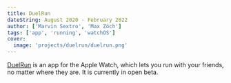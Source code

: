 ```yaml
---
title: DuelRun
dateString: August 2020 - February 2022
author: ['Marvin Sextro', 'Max Zöch']
tags: ['app', 'running', 'watchOS']
cover:
  image: 'projects/duelrun/duelrun.png'
---
```


[DuelRun](https://duel.run) is an app for the Apple Watch, which lets you run with your friends, no matter where they are. It is currently in open beta.
